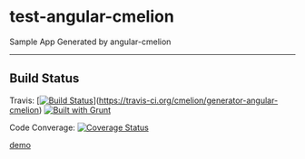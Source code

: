 test-angular-cmelion
====================

Sample App Generated by angular-cmelion


---
## Build Status ##

Travis: [[![Build Status](https://travis-ci.org/cmelion/test-angular-cmelion.png?branch=master)](https://travis-ci.org/cmelion/test-angular-cmelion)](https://travis-ci.org/cmelion/generator-angular-cmelion)  [![Built with Grunt](https://cdn.gruntjs.com/builtwith.png)](http://gruntjs.com/)

Code Converage: [![Coverage Status](https://coveralls.io/repos/cmelion/test-angular-cmelion/badge.png)](https://coveralls.io/r/cmelion/generator-angular-cmelion)


[demo](//cmelion.github.io/test-angular-cmelion/)
